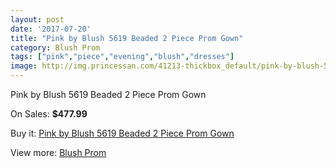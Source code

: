 ```yaml
---
layout: post
date: '2017-07-20'
title: "Pink by Blush 5619 Beaded 2 Piece Prom Gown"
category: Blush Prom
tags: ["pink","piece","evening","blush","dresses"]
image: http://img.princessan.com/41213-thickbox_default/pink-by-blush-5619-beaded-2-piece-prom-gown.jpg
---
```

Pink by Blush 5619 Beaded 2 Piece Prom Gown

On Sales: **$477.99**
<a href="https://www.princessan.com/en/blush-prom/19189-pink-by-blush-5619-beaded-2-piece-prom-gown.html"><amp-img layout="responsive" width="600" height="600" src="//img.princessan.com/41213-thickbox_default/pink-by-blush-5619-beaded-2-piece-prom-gown.jpg" alt="Pink by Blush 5619 Beaded 2 Piece Prom Gown 0" /></a>
<a href="https://www.princessan.com/en/blush-prom/19189-pink-by-blush-5619-beaded-2-piece-prom-gown.html"><amp-img layout="responsive" width="600" height="600" src="//img.princessan.com/41215-thickbox_default/pink-by-blush-5619-beaded-2-piece-prom-gown.jpg" alt="Pink by Blush 5619 Beaded 2 Piece Prom Gown 1" /></a>
<a href="https://www.princessan.com/en/blush-prom/19189-pink-by-blush-5619-beaded-2-piece-prom-gown.html"><amp-img layout="responsive" width="600" height="600" src="//img.princessan.com/41214-thickbox_default/pink-by-blush-5619-beaded-2-piece-prom-gown.jpg" alt="Pink by Blush 5619 Beaded 2 Piece Prom Gown 2" /></a>

Buy it: [Pink by Blush 5619 Beaded 2 Piece Prom Gown](https://www.princessan.com/en/blush-prom/19189-pink-by-blush-5619-beaded-2-piece-prom-gown.html "Pink by Blush 5619 Beaded 2 Piece Prom Gown")

View more: [Blush Prom](https://www.princessan.com/en/180-blush-prom "Blush Prom")